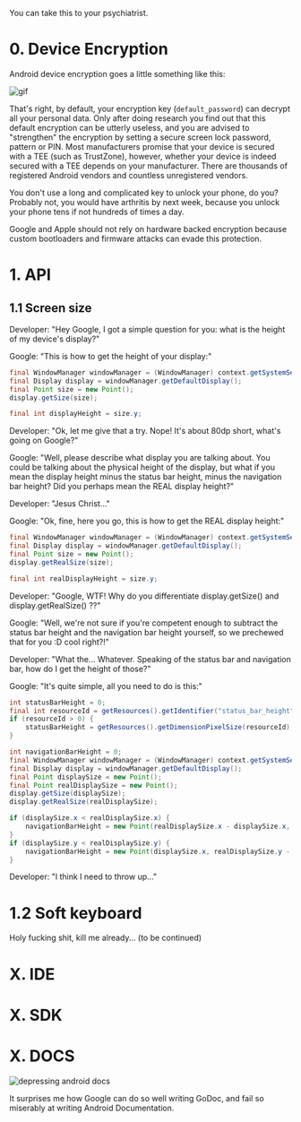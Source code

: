 You can take this to your psychiatrist.

# 0. Device Encryption

Android device encryption goes a little something like this:

![gif](https://user-images.githubusercontent.com/29265684/60131122-fecd2500-97db-11e9-90f9-8a756f525a62.gif)

That's right, by default, your encryption key (`default_password`) can decrypt all your personal data. Only after doing research you find out that this default encryption can be utterly useless, and you are advised to "strengthen" the encryption by setting a secure screen lock password, pattern or PIN. Most manufacturers promise that your device is secured with a TEE (such as TrustZone), however, whether your device is indeed secured with a TEE depends on your manufacturer. There are thousands of  registered Android vendors and countless unregistered vendors.

You don't use a long and complicated key to unlock your phone, do you? Probably not, you would have arthritis by next week, because you unlock your phone tens if not hundreds of times a day.

Google and Apple should not rely on hardware backed encryption because custom bootloaders and firmware attacks can evade this protection.

# 1. API

## 1.1 Screen size

Developer: "Hey Google, I got a simple question for you: what is the height of my device's display?"

Google: "This is how to get the height of your display:"

```java
final WindowManager windowManager = (WindowManager) context.getSystemService(Context.WINDOW_SERVICE);
final Display display = windowManager.getDefaultDisplay();
final Point size = new Point();
display.getSize(size);

final int displayHeight = size.y;
```

Developer: "Ok, let me give that a try. Nope! It's about 80dp short, what's going on Google?"

Google: "Well, please describe what display you are talking about. You could be talking about the physical height of the display, but what if you mean the display height minus the status bar height, minus the navigation bar height? Did you perhaps mean the REAL display height?"

Developer: "Jesus Christ..."

Google: "Ok, fine, here you go, this is how to get the REAL display height:"

```java
final WindowManager windowManager = (WindowManager) context.getSystemService(Context.WINDOW_SERVICE);
final Display display = windowManager.getDefaultDisplay();
final Point size = new Point();
display.getRealSize(size);

final int realDisplayHeight = size.y;
```

Developer: "Google, WTF! Why do you differentiate display.getSize() and display.getRealSize() ??"

Google: "Well, we're not sure if you're competent enough to subtract the status bar height and the navigation bar height yourself, so we prechewed that for you :D cool right?!"

Developer: "What the... Whatever. Speaking of the status bar and navigation bar, how do I get the height of those?"

Google: "It's quite simple, all you need to do is this:"

```java
int statusBarHeight = 0;
final int resourceId = getResources().getIdentifier("status_bar_height", "dimen", "android");
if (resourceId > 0) {
    statusBarHeight = getResources().getDimensionPixelSize(resourceId);
}
```

```java
int navigationBarHeight = 0;
final WindowManager windowManager = (WindowManager) context.getSystemService(Context.WINDOW_SERVICE);
final Display display = windowManager.getDefaultDisplay();
final Point displaySize = new Point();
final Point realDisplaySize = new Point();
display.getSize(displaySize);
display.getRealSize(realDisplaySize);

if (displaySize.x < realDisplaySize.x) {
    navigationBarHeight = new Point(realDisplaySize.x - displaySize.x, displaySize.y).y;
}
if (displaySize.y < realDisplaySize.y) {
    navigationBarHeight = new Point(displaySize.x, realDisplaySize.y - displaySize.y).y;
}
```

Developer: "I think I need to throw up..."

# 1.2 Soft keyboard

Holy fucking shit, kill me already... (to be continued)

# X. IDE

# X. SDK

# X. DOCS

<img alt="depressing android docs" src="https://user-images.githubusercontent.com/29265684/60115639-b6047480-97b9-11e9-81b6-849641f66156.png">

It surprises me how Google can do so well writing GoDoc, and fail so miserably at writing Android Documentation.
